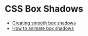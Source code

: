 # CSS Box Shadows

-   [Creating smooth box shadows](https://tobiasahlin.com/blog/layered-smooth-box-shadows/)
-   [How to animate box shadows](https://tobiasahlin.com/blog/how-to-animate-box-shadow/)
